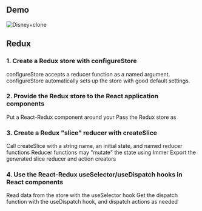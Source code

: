 ## Demo

![Disney+clone](https://user-images.githubusercontent.com/34181144/225318242-7dd55f92-4ca4-4ab9-9ee3-d2302113b288.gif)

<!-- [Disney+ Clone](https://rd-disneyplusclone.netlify.app/) -->

## Redux 

### 1. Create a Redux store with configureStore
configureStore accepts a reducer function as a named argument.
configureStore automatically sets up the store with good default settings.

### 2. Provide the Redux store to the React application components
Put a React-Redux <Provider> component around your <App />
Pass the Redux store as <Provider store={store}>

### 3. Create a Redux "slice" reducer with createSlice
Call createSlice with a string name, an initial state, and named reducer functions
Reducer functions may "mutate" the state using Immer
Export the generated slice reducer and action creators

### 4. Use the React-Redux useSelector/useDispatch hooks in React components
Read data from the store with the useSelector hook
Get the dispatch function with the useDispatch hook, and dispatch actions as needed
